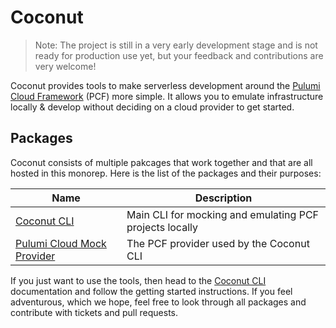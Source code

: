 # Coconut

> Note: The project is still in a very early development stage and is not ready for production use yet, but your feedback and contributions are very welcome!

Coconut provides tools to make serverless development around the [Pulumi Cloud Framework](https://github.com/pulumi/pulumi-cloud) (PCF) more simple. It allows you to emulate infrastructure locally & develop without deciding on a cloud provider to get started.

## Packages

Coconut consists of multiple pakcages that work together and that are all hosted in this monorep. Here is the list of the packages and their purposes:

| Name                                                       | Description                                             |
| ---------------------------------------------------------- | ------------------------------------------------------- |
| [Coconut CLI](./packages/cli)                              | Main CLI for mocking and emulating PCF projects locally |
| [Pulumi Cloud Mock Provider](./packages/pulumi-cloud-mock) | The PCF provider used by the Coconut CLI                |

If you just want to use the tools, then head to the [Coconut CLI](./packages/cli) documentation and follow the getting started instructions. If you feel adventurous, which we hope, feel free to look through all packages and contribute with tickets and pull requests.
